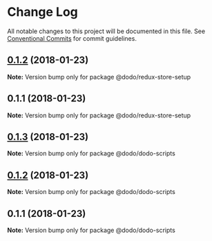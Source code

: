 # Change Log

All notable changes to this project will be documented in this file.
See [Conventional Commits](https://conventionalcommits.org) for commit guidelines.

<a name="0.1.2"></a>
## [0.1.2](/compare/@dodo/redux-store-setup@0.1.1...@dodo/redux-store-setup@0.1.2) (2018-01-23)




**Note:** Version bump only for package @dodo/redux-store-setup

<a name="0.1.1"></a>
## 0.1.1 (2018-01-23)




**Note:** Version bump only for package @dodo/redux-store-setup

<a name="0.1.3"></a>
## [0.1.3](/compare/@dodo/dodo-scripts@0.1.2...@dodo/dodo-scripts@0.1.3) (2018-01-23)




**Note:** Version bump only for package @dodo/dodo-scripts

<a name="0.1.2"></a>
## [0.1.2](/compare/@dodo/dodo-scripts@0.1.1...@dodo/dodo-scripts@0.1.2) (2018-01-23)




**Note:** Version bump only for package @dodo/dodo-scripts

<a name="0.1.1"></a>
## 0.1.1 (2018-01-23)




**Note:** Version bump only for package @dodo/dodo-scripts
